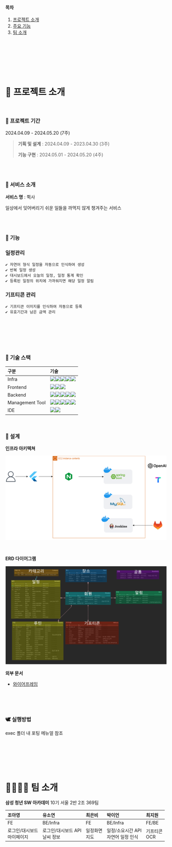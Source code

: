 #### 목차

1. [프로젝트 소개](#-프로젝트-소개)   
2. [주요 기능](#-주요-기능)  
5. [팀 소개](#-팀-소개)  

<br>
<br>
<br>
<br>
<br>
<br>

# 🐹 프로젝트 소개
<br>

### 🐤 프로젝트 기간
2024.04.09 - 2024.05.20 (7주)

> **기획 및 설계** : 2024.04.09 - 2023.04.30 (3주)
>
> **기능 구현** : 2024.05.01 - 2024.05.20 (4주)

<br>
<br>

### 🐓 서비스 소개 

**서비스 명** : 쮝사

일상에서 잊어버리기 쉬운 일들을 까먹지 않게 챙겨주는 서비스

<br>
<br>

### 🐣 기능

### 일정관리
    ✔ 자연어 형식 일정을 자동으로 인식하여 생성
    ✔ 반복 일정 생성
    ✔ 대시보드에서 오늘의 일정, 일정 통계 확인
    ✔ 등록된 일정의 위치에 가까워지면 해당 일정 알림

### 기프티콘 관리
    ✔ 기프티콘 이미지를 인식하여 자동으로 등록
    ✔ 유효기간과 남은 금액 관리


<br>
<br>
<br>
<br>



<br>

### 🐥 기술 스택
|구분|기술|
|:---|:---|
|Infra|<img src="https://img.shields.io/badge/AWS EC2-FF9900?style=flat-square&logo=amazonec2&logoColor=white"><img src="https://img.shields.io/badge/NGINX-009639?style=flat-square&logo=nginx&logoColor=white"><img src="https://img.shields.io/badge/DOCKER-2496ED?style=flat-square&logo=docker&logoColor=white"><img src="https://img.shields.io/badge/UBUNTU-E95420?style=flat-square&logo=ubuntu&logoColor=white"><img src="https://img.shields.io/badge/JENKINS-D24939?style=flat-square&logo=jenkins&logoColor=white">|
|Frontend|<img src="https://img.shields.io/badge/Flutter-2496ED?style=flat-square&logo=FLUTTER&logoColor=white"><img src="https://img.shields.io/badge/Dart-1572B6?style=flat-square&logo=Dart&logoColor=white"><img src="https://img.shields.io/badge/Android-6DB33F?style=flat-square&logo=Android&logoColor=white">|
|Backend|<img src="https://img.shields.io/badge/JAVA-FF4000?style=flat-square&logo=openjdk&logoColor=white"><img src="https://img.shields.io/badge/SPRING-6DB33F?style=flat-square&logo=spring&logoColor=white"><img src="https://img.shields.io/badge/HIBERNATE-59666C?style=flat-square&logo=hibernate&logoColor=white"><img src="https://img.shields.io/badge/MYSQL-4479A1?style=flat-square&logo=mysql&logoColor=white"><img src="https://img.shields.io/badge/KAKAO API-FFCD00?style=flat-square&logo=kakao&logoColor=white">|
|Management Tool|<img src="https://img.shields.io/badge/Jira-0052CC?style=flat-square&logo=Jira&logoColor=white"><img src="https://img.shields.io/badge/GitLab-FC6D26?style=flat-square&logo=GitLab&logoColor=white"><img src="https://img.shields.io/badge/MATTERMOST-0058CC?style=flat-square&logo=mattermost&logoColor=white"><img src="https://img.shields.io/badge/NOTION-000000?style=flat-square&logo=notion&logoColor=white"><img src="https://img.shields.io/badge/FIGMA-F24E1E?style=flat-square&logo=figma&logoColor=white">
|IDE|<img src="https://img.shields.io/badge/vscode-007ACC?style=flat-square&logo=visualstudiocode&logoColor=white"><img src="https://img.shields.io/badge/IntellJ IDEA-000000?style=flat-square&logo=intellijidea&logoColor=white">|

<br>

### 🦜 설계

**인프라 아키텍쳐**

![erd](exec/architecture.png)

<br/>

**ERD 다이어그램**

![erd](exec/erd.png)

**외부 문서**
- [와이어프레임](https://www.figma.com/design/9TAmxpJ0IR71gbQ0Q22BwS/A202)

<br>
<br>
<br>

### 🕊 실행방법

exec 폴더 내 포팅 메뉴얼 참조

<br>
<br>
<br>
<br>
<br>

# 👨‍👩‍👧‍👦 팀 소개 

**삼성 청년 SW 아카데미** 10기 서울 2반 2조 369팀

|조아영|유소연|최은비|박이언|최지원|
|:---|:---|:---|:---|:---|
|FE|BE/Infra|FE|BE/Infra|FE/BE|
|로그인/대시보드<br/>마이페이지|로그인/대시보드 API<br/>날씨 정보|일정화면<br/>지도|일정/소요시간 API<br/>자연어 일정 인식|기프티콘<br/>OCR|